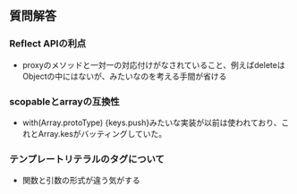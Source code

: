 ## 質問解答

### Reflect APIの利点

- proxyのメソッドと一対一の対応付けがなされていること、例えばdeleteはObjectの中にはないが、みたいなのを考える手間が省ける

### scopableとarrayの互換性

- with(Array.protoType) {keys.push}みたいな実装が以前は使われており、これとArray.kesがバッティングしていた。

### テンプレートリテラルのタグについて

- 関数と引数の形式が違う気がする
